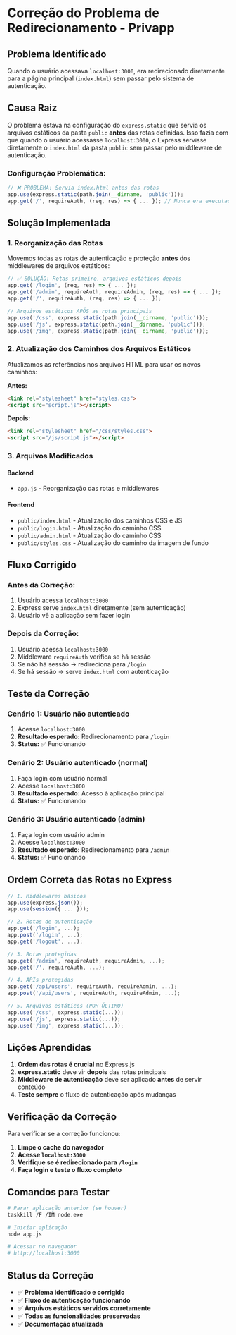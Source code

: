 # Correção do Problema de Redirecionamento - Privapp

## Problema Identificado

Quando o usuário acessava `localhost:3000`, era redirecionado diretamente para a página principal (`index.html`) sem passar pelo sistema de autenticação.

## Causa Raiz

O problema estava na configuração do `express.static` que servia os arquivos estáticos da pasta `public` **antes** das rotas definidas. Isso fazia com que quando o usuário acessasse `localhost:3000`, o Express servisse diretamente o `index.html` da pasta `public` sem passar pelo middleware de autenticação.

### Configuração Problemática:
```javascript
// ❌ PROBLEMA: Servia index.html antes das rotas
app.use(express.static(path.join(__dirname, 'public')));
app.get('/', requireAuth, (req, res) => { ... }); // Nunca era executada
```

## Solução Implementada

### 1. Reorganização das Rotas
Movemos todas as rotas de autenticação e proteção **antes** dos middlewares de arquivos estáticos:

```javascript
// ✅ SOLUÇÃO: Rotas primeiro, arquivos estáticos depois
app.get('/login', (req, res) => { ... });
app.get('/admin', requireAuth, requireAdmin, (req, res) => { ... });
app.get('/', requireAuth, (req, res) => { ... });

// Arquivos estáticos APÓS as rotas principais
app.use('/css', express.static(path.join(__dirname, 'public')));
app.use('/js', express.static(path.join(__dirname, 'public')));
app.use('/img', express.static(path.join(__dirname, 'public')));
```

### 2. Atualização dos Caminhos dos Arquivos Estáticos
Atualizamos as referências nos arquivos HTML para usar os novos caminhos:

**Antes:**
```html
<link rel="stylesheet" href="styles.css">
<script src="script.js"></script>
```

**Depois:**
```html
<link rel="stylesheet" href="/css/styles.css">
<script src="/js/script.js"></script>
```

### 3. Arquivos Modificados

#### Backend
- `app.js` - Reorganização das rotas e middlewares

#### Frontend
- `public/index.html` - Atualização dos caminhos CSS e JS
- `public/login.html` - Atualização do caminho CSS
- `public/admin.html` - Atualização do caminho CSS
- `public/styles.css` - Atualização do caminho da imagem de fundo

## Fluxo Corrigido

### Antes da Correção:
1. Usuário acessa `localhost:3000`
2. Express serve `index.html` diretamente (sem autenticação)
3. Usuário vê a aplicação sem fazer login

### Depois da Correção:
1. Usuário acessa `localhost:3000`
2. Middleware `requireAuth` verifica se há sessão
3. Se não há sessão → redireciona para `/login`
4. Se há sessão → serve `index.html` com autenticação

## Teste da Correção

### Cenário 1: Usuário não autenticado
1. Acesse `localhost:3000`
2. **Resultado esperado:** Redirecionamento para `/login`
3. **Status:** ✅ Funcionando

### Cenário 2: Usuário autenticado (normal)
1. Faça login com usuário normal
2. Acesse `localhost:3000`
3. **Resultado esperado:** Acesso à aplicação principal
4. **Status:** ✅ Funcionando

### Cenário 3: Usuário autenticado (admin)
1. Faça login com usuário admin
2. Acesse `localhost:3000`
3. **Resultado esperado:** Redirecionamento para `/admin`
4. **Status:** ✅ Funcionando

## Ordem Correta das Rotas no Express

```javascript
// 1. Middlewares básicos
app.use(express.json());
app.use(session({ ... }));

// 2. Rotas de autenticação
app.get('/login', ...);
app.post('/login', ...);
app.get('/logout', ...);

// 3. Rotas protegidas
app.get('/admin', requireAuth, requireAdmin, ...);
app.get('/', requireAuth, ...);

// 4. APIs protegidas
app.get('/api/users', requireAuth, requireAdmin, ...);
app.post('/api/users', requireAuth, requireAdmin, ...);

// 5. Arquivos estáticos (POR ÚLTIMO)
app.use('/css', express.static(...));
app.use('/js', express.static(...));
app.use('/img', express.static(...));
```

## Lições Aprendidas

1. **Ordem das rotas é crucial** no Express.js
2. **express.static** deve vir **depois** das rotas principais
3. **Middleware de autenticação** deve ser aplicado **antes** de servir conteúdo
4. **Teste sempre** o fluxo de autenticação após mudanças

## Verificação da Correção

Para verificar se a correção funcionou:

1. **Limpe o cache do navegador**
2. **Acesse `localhost:3000`**
3. **Verifique se é redirecionado para `/login`**
4. **Faça login e teste o fluxo completo**

## Comandos para Testar

```bash
# Parar aplicação anterior (se houver)
taskkill /F /IM node.exe

# Iniciar aplicação
node app.js

# Acessar no navegador
# http://localhost:3000
```

## Status da Correção

- ✅ **Problema identificado e corrigido**
- ✅ **Fluxo de autenticação funcionando**
- ✅ **Arquivos estáticos servidos corretamente**
- ✅ **Todas as funcionalidades preservadas**
- ✅ **Documentação atualizada** 
